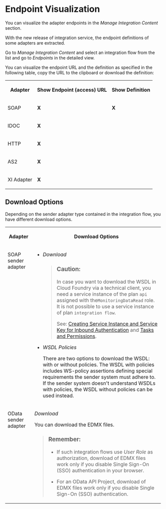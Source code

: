 <!-- loio6c3fb226fe91412d94bbb63ac834b35a -->

# Endpoint Visualization

You can visualize the adapter endpoints in the *Manage Integration Content* section.

With the new release of integration service, the endpoint definitions of some adapters are extracted.

Go to *Manage Integration Content* and select an integration flow from the list and go to *Endpoints* in the detailed view.

You can visualize the endpoint URL and the definition as specified in the following table, copy the URL to the clipboard or download the definition:


<table>
<tr>
<th valign="top">

Adapter



</th>
<th valign="top">

Show Endpoint \(access\) URL



</th>
<th valign="top">

Show Definition



</th>
</tr>
<tr>
<td valign="top">

SOAP



</td>
<td valign="top">

**X** 



</td>
<td valign="top">

**X** 



</td>
</tr>
<tr>
<td valign="top">

IDOC



</td>
<td valign="top">

**X** 



</td>
<td valign="top">



</td>
</tr>
<tr>
<td valign="top">

HTTP



</td>
<td valign="top">

**X** 



</td>
<td valign="top">



</td>
</tr>
<tr>
<td valign="top">

AS2



</td>
<td valign="top">

**X** 



</td>
<td valign="top">



</td>
</tr>
<tr>
<td valign="top">

XI Adapter



</td>
<td valign="top">

**X**



</td>
<td valign="top">

 



</td>
</tr>
</table>



<a name="loio6c3fb226fe91412d94bbb63ac834b35a__section_pyh_p4m_hyb"/>

## Download Options

Depending on the sender adapter type contained in the integration flow, you have different download options.


<table>
<tr>
<th valign="top">

Adapter



</th>
<th valign="top">

Download Options



</th>
</tr>
<tr>
<td valign="top">

SOAP sender adapter



</td>
<td valign="top">

-   *Download*

    > ### Caution:  
    > In case you want to download the WSDL in Cloud Foundry via a technical client, you need a service instance of the plan `api` assigned with the`MonitoringDataRead` role. It is not possible to use a service instance of plan `integration flow`.
    > 
    > See: [Creating Service Instance and Service Key for Inbound Authentication](../ConnectionSetup/creating-service-instance-and-service-key-for-inbound-authentication-19af5e2.md) and [Tasks and Permissions](../SecurityNeo/tasks-and-permissions-556d557.md).

-   *WSDL Policies*

    There are two options to download the WSDL: with or without policies. The WSDL with policies includes WS-policy assertions defining special requirements the sender system must adhere to. If the sender system doesn't understand WSDLs with policies, the WSDL without policies can be used instead.




</td>
</tr>
<tr>
<td valign="top">

OData sender adapter



</td>
<td valign="top">

*Download*

You can download the EDMX files.

> ### Remember:  
> -   If such integration flows use *User Role* as authorization, download of EDMX files work only if you disable Single Sign-On \(SSO\) authentication in your browser.
> 
> -   For an OData API Project, download of EDMX files work only if you disable Single Sign-On \(SSO\) authentication.



</td>
</tr>
</table>

